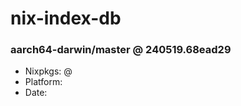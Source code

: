 # nix-index-db
### aarch64-darwin/master @ 240519.68ead29
- Nixpkgs: @[](https://github.com/NixOS/nixpkgs/commit/68ead29211bb9890f494af3a8b5643a831d9d4c4)
- Platform: 
- Date: 
